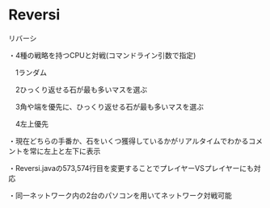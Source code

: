 # Reversi
リバーシ


・4種の戦略を持つCPUと対戦(コマンドライン引数で指定)

　1ランダム
 
　2ひっくり返せる石が最も多いマスを選ぶ
 
　3角や端を優先に、ひっくり返せる石が最も多いマスを選ぶ
 
　4左上優先
 
 
・現在どちらの手番か、石をいくつ獲得しているかがリアルタイムでわかるコメントを常に左上と左下に表示


・Reversi.javaの573,574行目を変更することでプレイヤーVSプレイヤーにも対応


・同一ネットワーク内の2台のパソコンを用いてネットワーク対戦可能
